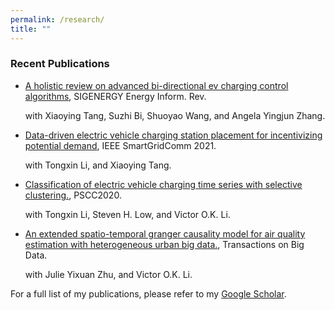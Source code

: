 ```yaml
---
permalink: /research/
title: ""
---
```


### Recent Publications


* [A holistic
review on advanced bi-directional ev charging control algorithms](https://), SIGENERGY Energy Inform.
Rev.

  with Xiaoying Tang,  Suzhi Bi, Shuoyao Wang, and Angela Yingjun Zhang. 

    
* [Data-driven electric vehicle charging station placement for incentivizing potential demand](https://), IEEE SmartGridComm 2021.

    with Tongxin Li, and Xiaoying Tang.
    
* [Classification of electric vehicle charging time series with selective clustering.](https://), PSCC2020.

    with Tongxin Li, Steven H. Low, and Victor O.K. Li.
    
* [An extended spatio-temporal granger causality model for air quality estimation with heterogeneous urban big data.](https://), Transactions on Big Data.

    with Julie Yixuan Zhu, and Victor O.K. Li.
    
    
For a full list of my publications, please refer to my [Google Scholar](https://scholar.google.com/citations?user=hEtysEwAAAAJ&hl=en).